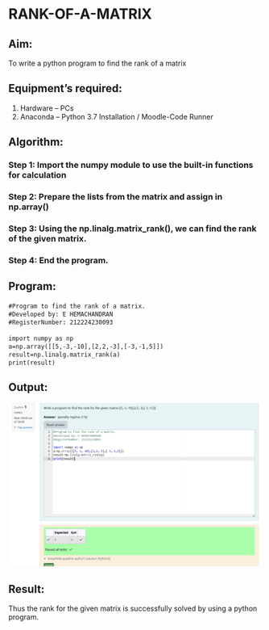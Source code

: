 # RANK-OF-A-MATRIX
## Aim:
To write a python program to find the rank of a matrix
## Equipment’s required:
1. 	Hardware – PCs
2. 	Anaconda – Python 3.7 Installation / Moodle-Code Runner
## Algorithm:
### Step 1: Import the numpy module to use the built-in functions for calculation
### Step 2: Prepare the lists from the matrix and assign in np.array()
### Step 3: Using the np.linalg.matrix_rank(), we can find the rank of the given matrix.
### Step 4: End the program.

## Program:
```
#Program to find the rank of a matrix.
#Developed by: E HEMACHANDRAN
#RegisterNumber: 212224230093

import numpy as np
a=np.array([[5,-3,-10],[2,2,-3],[-3,-1,5]])
result=np.linalg.matrix_rank(a)
print(result)

```


## Output:
![alt text](<Screenshot 2025-05-22 082431.png>)

## Result:
Thus the rank for the given matrix is successfully solved by  using a python program.

